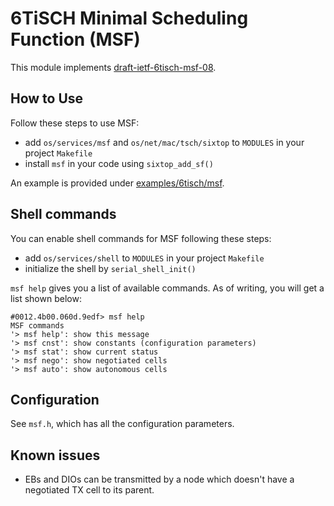 # 6TiSCH Minimal Scheduling Function (MSF)

This module implements
[draft-ietf-6tisch-msf-08](https://tools.ietf.org/html/draft-ietf-6tisch-msf-08).

## How to Use

Follow these steps to use MSF:

* add `os/services/msf` and `os/net/mac/tsch/sixtop` to `MODULES` in
  your project `Makefile`
* install `msf` in your code using `sixtop_add_sf()`

An example is provided under [examples/6tisch/msf](../../../examples/6tisch/msf/README.md).

## Shell commands
You can enable shell commands for MSF following these steps:

* add `os/services/shell` to `MODULES` in your project `Makefile`
* initialize the shell by `serial_shell_init()`

`msf help` gives you a list of available commands. As of writing, you
will get a list shown below:

```
#0012.4b00.060d.9edf> msf help
MSF commands
'> msf help': show this message
'> msf cnst': show constants (configuration parameters)
'> msf stat': show current status
'> msf nego': show negotiated cells
'> msf auto': show autonomous cells
```

## Configuration
See `msf.h`, which has all the configuration parameters.

## Known issues

* EBs and DIOs can be transmitted by a node which doesn't have a
   negotiated TX cell to its parent.
